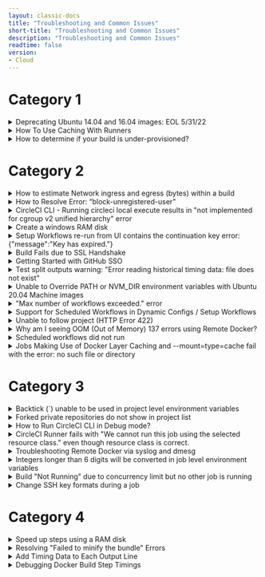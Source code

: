 ```yaml
---
layout: classic-docs
title: "Troubleshooting and Common Issues"
short-title: "Troubleshooting and Common Issues"
description: "Troubleshooting and Common Issues"
readtime: false
version:
- Cloud
---
```


# Category 1

<details markdown=block>

<summary>Deprecating Ubuntu 14.04 and 16.04 images: EOL 5/31/22</summary>

### Applies to: jobs using `machine: true` or specifying a `14.04 ubuntu` Machine image
{:.no_toc}

* **_Note:_** _Ubuntu 16.04 has reached the end of its LTS window as of April 2021 and will no longer be supported by Canonical. As a result, `ubuntu-1604:202104-01` is the final Ubuntu 16.04 image released by CircleCI. We suggest upgrading to the latest Ubuntu 20.04 image for continued releases and support past April 2021._  
    
Please contact [support@circleci.com ](mailto:support@circleci.com)or open a ticket in the [CircleCI Support Center](https://support.circleci.com/hc/en-us/requests/new) with any questions or issues that arise during migration.

If you don’t [specify a machine image](https://circleci.com/docs/2.0/configuration-reference/#available-machine-images), you are using the default image and you’ll need to take action. 

Currently, when using _`machine: true`_  builds are using a _`Ubuntu 14.04`_ image. If you do not specify an image, your build will be using the default image which will be _`Ubuntu 22.04`_ as of 31-May-2022\. This may lead to a breaking change. 

You can tell if you fall into this category if any of your jobs look like this:

```yaml
jobs:
  build:
    machine: true # This is using the default old machine image
    steps:
      - checkout
```

Or it may look like this which is an example of a 14.04 based image:

```yaml
jobs:
  build:
    machine:
      image: circleci/classic:201709-01 # This is a 14.04 based image
    steps:
      - checkout
```

The following options are available, [given the deprecation of older images](https://discuss.circleci.com/t/old-linux-machine-image-remote-docker-deprecation/37572 "https://discuss.circleci.com/t/old-linux-machine-image-remote-docker-deprecation/37572"), **our recommendation is to update your image following our guides:**

* [Migrating from Ubuntu 14.04 to Ubuntu 20.04](https://circleci.com/docs/2.0/images/linux-vm/14.04-to-20.04-migration/)
* [Migrating from Ubuntu 16.04 to Ubuntu 20.04](https://circleci.com/docs/2.0/images/linux-vm/16.04-to-20.04-migration/)

See our documentation update on our [newer machine images.](https://circleci.com/docs/2.0/configuration-reference/#available-machine-images "https://circleci.com/docs/2.0/configuration-reference/#available-machine-images")

### How to Locate Image Use using GitHub Search  
{:.no_toc}

_This does not find executors used via orbs - keep in mind if you are using an older version of an orb, it may have an executor using the Ubuntu 14.04 and 16.04 images_

### How to look for a Ubuntu 16.04 image
{:.no_toc}

`org:CircleCI-Public ubuntu-1604 path:.circleci filename:config.yml`

Replace `CircleCI-Public` with the org that needs to be search. This searches all projects in that orb that mention that image.   

### How to look for an Ubuntu 14.04 images
{:.no_toc}

`org:CircleCI-Public circleci/classic path:.circleci filename:config.yml`

</details>


<details markdown=block>
<summary>How To Use Caching With Runners</summary>

To utilize the caching feature on a runner, the data that needs to be cached should be placed in a common directory such as /tmp/.

When restoring the cache, the data will be restored in the same common folder.

```yaml
job1:
  machine: true
  resource_class: your-namespace/your-resource
  steps:
      - run: echo "sent to job 2" >> /tmp/cache.txt
      - save_cache:
          key: runner-cache-v1
          paths:
            - /tmp/cache.txt
  
job2:
  machine: true
  resource_class: your-namespace/your-resource
  steps:
    - restore_cache:
        keys:
          - runner-cache-v1
    - run: cat /tmp/cache.txt
```

</details>


<details markdown=block>
<summary>How to determine if your build is under-provisioned?</summary>

Each build on CircleCI will be allocated specific vCPUs and memory, based on the [executor type](https://circleci.com/docs/2.0/executor-types/) selected.  
  
We have since [released the Resources tab](https://circleci.com/changelog/#docker-resource-utilization-graphs) on the build UI for builds using the [Docker executor](https://circleci.com/docs/2.0/executor-intro/#docker).  
This will allow developers to understand the CPU and memory utilization profile of their **Docker-executor** builds, especially if they are under-provisioned (or over-provisioned for that matter).  
  
![Under provisioned screenshot]({{site.baseurl }}/assets/img/docs/troubleshooting_images/under_provisioned.png)
  

**Note** that for Docker-executor jobs that [uses multiple images](https://circleci.com/docs/2.0/executor-types/#using-multiple-docker-images), note that this graph accounts for **all of the containers,** not just the primary container.  
In addition, the data points are captured at 15-seconds intervals, so if your job completes before 15 seconds, there would be no data points on the graph then.  
  
You can then provision a larger [resource class](https://circleci.com/docs/2.0/executor-types/#available-docker-resource-classes) to allocate resources accordingly.  
  
</details>

# Category 2

<details markdown=block>
<summary>How to estimate Network ingress and egress (bytes) within a build</summary>

You can view details of your organization's network transfer and storage usage on your Plan > Plan Usage screen. In addition, you can [find out more about how to manage your network and storage costs here](https://circleci.com/docs/2.0/persist-data/#managing-network-and-storage-use).  
  
However, you may like to determine the network transfer (ingress and egress) of a specific build. This may be useful for your team, in order to diagnose which processes in the build may be consuming high network transfer usage for instance.  
  
For Docker-based jobs, we can look at the [networking information, particularly from \`/proc/net/dev\`](https://www.kernel.org/doc/html/latest/filesystems/proc.html#id15), to figure out the network transfer, before and after a specific command.

`cat /proc/net/dev`

Extending on the method above, [here is an example Orb that will calculate the stats to readable format](https://circleci.com/developer/orbs/orb/nanophate/docker-profiling). We can see it in action with an example screenshot below:

![Fig_A.jpg]( {{ site.baseurl }}/assets/img/docs/troubleshooting_images/estimate_network_egress.png)


To illustrate how to use [the \`network\` command of this Orb](https://circleci.com/developer/orbs/orb/nanophate/docker-profiling#commands-network), you can configure your config like this, to see how much bytes are transmitted and received for a \`curl\` request, for example:

```yaml
version: '2.1'
  
orbs:
  profiling: nanophate/docker-profiling@0.3.0
  
jobs:
  build:
    docker:
      - image: cimg/base:stable
  steps:
    - checkout
    - profiling/network
```
  
  
**NOTE:** Your overall **Network Transfer** amount is not representative of your billable usage. Only certain actions will result in network egress, which in turn results in billable usage. For more information, do check out our guide here: <https://circleci.com/docs/2.0/persist-data/#overview-of-storage-and-network-transfer>

</details>

<details markdown=block>
<summary>How to Resolve Error: “block-unregistered-user”</summary>

#### **Overview**
{:.no_toc}

The following issue of having unregistered users spend your organization’s credits through unsanctioned builds can be resolved by enabling a plan usage feature that will disable unregistered users from using credits belonging to your organization.

#### **How to Enable Usage Control**
{:.no_toc}

To disable the ability of unregistered users to trigger builds and save credits you can follow these steps:

1\. Visit the Usage Control tab URL (also available on the left-hand column of the application landing page through the Plan tab): app.circleci.com/settings/plan/\[githubORbitbucket\]/\[OrganizationName\]/usage-controls
  
![Fig_A.jpg]( {{ site.baseurl }}/assets/img/docs/troubleshooting_images/block_unregistered_Fig_A.jpeg)

2\. Toggle on the usage control switch titled “Prevent unregistered user spend”. As noted in the example images below, upon a successful toggle the switch will turn blue.

![Fig_B.jpg]( {{ site.baseurl }}/assets/img/docs/troubleshooting_images/block_unregistered_Fig_B.jpeg)


![Fig_C.jpg]( {{ site.baseurl }}/assets/img/docs/troubleshooting_images/block_unregistered_Fig_C.jpeg)
  
  
#### **How to Confirm Usage Control is Enabled**
{:.no_toc}

Once the Usage Control is enabled the feature is effective immediately. Any GitHub/Bitbucket user who is not associated with your organization’s GitHub/Bitbucket account will be unable to trigger a build moving forward, and thus halts their ability to misuse credits.

Should an unregistered user trigger a build in your organization after the feature has been enabled, a failed build will occur in the Pipelines dashboard. Upon clicking into the job, one will note a message displaying “block-unregistered-user”, as noted in the image below:

![Fig_D.jpg]( {{ site.baseurl }}/assets/img/docs/troubleshooting_images/block_unregistered_Fig_D.jpeg)
  
#### How to Register a User
{:.no_toc}

In order to register a user, they can [sign up for CircleCI](https://circleci.com/signup/) with their respective GitHub or Bitbucket login. If they are part of your organization, they can [follow projects](https://circleci.com/docs/2.0/project-build/#add-projects-page) in order to view build history. 

Once registered they can then be included on the active user list on your Plan Usage page under the Users tab: app.circleci.com/settings/plan/\[githubORbitbucket\]/\[OrganizationName\]/usage

#### How to Turn Off Usage Control
{:.no_toc}

In order to disable the Usage Control and allow unregistered users to trigger builds, one can go into their Usage Controls section in the Plans tab and toggle the switch to an off position as noted in the images below.

Here is a direct link to the Usage Controls section: app.circleci.com/settings/plan/\[githubORbitbucket\]/\[OrganizationName\]/usage-controls

![Fig_C.jpg]( {{ site.baseurl }}/assets/img/docs/troubleshooting_images/block_unregistered_Fig_C.jpeg)

![Fig_B.jpg]( {{ site.baseurl }}/assets/img/docs/troubleshooting_images/block_unregistered_Fig_B.jpeg)

</details>


<details markdown=block>
<summary>CircleCI CLI - Running circleci local execute results in "not implemented for cgroup v2 unified hierarchy" error</summary>

When executing the command `circleci local execute`, you may get the following error if your version of Docker is using cgroupsv2:

Error:
Unexpected environment preparation error: error looking up cgroup: not implemented for cgroup v2 unified hierarchy

At this time, we do not support version 2 of cgroups. Please use cgroupsv1 when running the cli locally.

</details>


<details markdown=block>
<summary>Create a windows RAM disk</summary>

If you would like to create a ramdisk within CircleCI you can use the windows program `imdisk` which can be installed using the [chocolatey package manager](https://chocolatey.org/) which comes preinstalled with the Windows executor.

Below you will find an example config.yml which will install the `imdisk` software and then create a ramdisk within the executor.

The issue is that the ramdisk will not be persistent as it will be removed once the machine is stopped.

```yaml
version: 2.1

orbs:
  win: circleci/windows@2.2.0

jobs:
  build:
    executor:
      name: win/default
      shell: powershell.exe
    steps:
      - checkout
      - run: systeminfo
      - run:
          name: "Install imdisk"
          shell: powershell.exe
          command: |
            choco install imdisk
      - run:
          name: "Imdisk"
          command: |
            imdisk -a -s 512M -m X: -p "/fs:ntfs /q /y"
```

`choco install imdisk` will install the imdisk software.

A breakdown of the `imdisk` command from the config.yml is given below:

* \-a initializes the virtual disk.
* \-s 512M is the size, 512 MegaBytes.  
The full choices are b, k, m, g, t, K, M, G, or T.  
These denote a number of 512-byte blocks, thousand bytes, million bytes, billion bytes, trillion bytes, KB, MB, GB, and TB, respectively.
* \-m X: sets up the mount point a.k.a. the drive letter, X:.
* \-p "fs:ntfs /q /y" formats the drive.  
\-p's parameters are actually for Windows' format program.  
So, if you want the RAM disk in a different filesystem, just change ntfs to fat (FAT16) or fat32 (FAT32).

For more information on `imdisk` please see [this link](https://sourceforge.net/p/imdisk-toolkit/doc/Home/)

</details>


<details markdown=block>
<summary>Setup Workflows re-run from UI contains the continuation key error: {"message":"Key has expired."}</summary>

This error can be encountered if attempted to re-run the [Setup Workflow](https://circleci.com/docs/2.0/dynamic-config/) from the UI.  
  
For security and consistency reasons, continuation is allowed once per pipeline, and only for a certain amount of time after the setup phase started - if you see the the pipeline erroring instead of continuing it, please be aware this to prevent malicious continuing.

</details>


<details markdown=block>
<summary>Build Fails due to SSL Handshake</summary>

On **Tuesday November 16, 2021**, GitHub sunset their DSA SHA256 key. 

Details on this key sunset are here:

<https://docs.github.com/en/authentication/keeping-your-account-and-data-secure/githubs-ssh-key-fingerprints> 

This would cause a custom image that has not updated \`git\` before November 16, 2021 to fail with the following error while attempting to \`checkout\` from GitHub:

Either git or ssh (required by git to clone through SSH) is not installed in the image. Falling back to CircleCI's native git client but the behavior may be different from official git. If this is an issue, please use an image that has official git and ssh installed.
Cloning git repository

error cloning repository: ssh: handshake failed: knownhosts: key mismatch  
  
In this case, it will be necessary to update git on your custom image to utilize one of the recommended keys GitHub lists in the above documentation. 

</details>


<details markdown=block>
<summary>Getting Started with GitHub SSO</summary>

### Enable SSO for SSH Keys and Tokens
{:.no_toc}

To get set up with GitHub SSO, there are a couple of settings a user must configure on their account. Follow the below instructions; failure to do so may cause access issues with some GitHub functionality, such as project [deploy/user SSH keys](https://circleci.com/docs/2.0/gh-bb-integration/#deployment-keys-and-user-keys), ability to initiate pipelines and edit config, etc.

1. Log into GitHub and navigate to your user’s Settings → SSH and GPG keys ([direct link here](https://github.com/settings/keys)).
2. For each key used in one or more protected orgs, **Configure SSO** → **Authorize** the org(s) so that the key can access protected resources:  
![Github SSO screenshot]( {{ site.baseurl }}/assets/img/docs/troubleshooting_images/github_sso.png)

3. These SSH keys should now have access to the protected orgs. No further action within CircleCI is required.

### Enabling SSO for Tokens and Apps
{:.no_toc}

If using GitHub personal access tokens in your CircleCI pipelines, you’ll also need to **Enable SSO** for each token. Follow the same steps as above:

1. Go to Settings → Developer Settings → Personal access tokens
2. Follow the same steps as described above to enable protected org access for these tokens.

### Common Issues
{:.no_toc}

See our support article [here](/hc/en-us/articles/360043002793) for troubleshooting common SSO/SAML-related issues for user GitHub OAuth credentials (used for most interactions with CircleCI, including creating pipelines on new commits).

For troubleshooting issues with GitHub SSH keys and personal access tokens, see the above sections.

</details>


<details markdown=block>
<summary>Test split outputs warning: "Error reading historical timing data: file does not exist"</summary>

`circleci tests split` can output the following warning:

Error reading historical timing data: file does not exist

This can happen for several reasons including, but not limited to:

1. The [job parallelism](https://circleci.com/docs/2.0/configuration-reference/#parallelism) is set to 1\. Parallelism needs to be set to at least 2 to generate and attach historical timing data
2. The test splitting job has not had a successful test run that generated the appropriate JUnit XML or Cucumber JSON formatted test results file
3. The test results files are not stored via [store\_test\_results](https://circleci.com/docs/2.0/collect-test-data/)

</details>


<details markdown=block>
<summary>Unable to Override PATH or NVM_DIR environment variables with Ubuntu 20.04 Machine images</summary>

Ubuntu 20.04 images set `$BASH_ENV` in a way that they can not be overridden via the `environment` parameter.

For example, the following with not change the `$PATH`

```yaml
steps:
  - run:
      environment:
        PATH: /usr/local/bin

jobs:
  build:
    environment:
        PATH: /usr/local/bin
```

To work around this issue, customers can add an export step at the top of the `run` step where the environment variable is used

```yml
- run: |
  export PATH=/usr/local/bin
  # additional commands
```


</details>


<details markdown=block>
<summary>"Max number of workflows exceeded." error</summary>

CircleCI Dynamic Configs, formally known as Setup Workflows, allows for a maximum of 1 workflows in the initial setup workflow. So if \`setup: true\` is set then the following config would be invalid:  
  
```yaml
workflows:
  one:
    jobs:
      - unit-tests
  two:
    jobs:
      - integration-tests
```
  
Customers can work around this by trying to combine both workflows into a single workflow:

```yaml
workflows:
  one:
    jobs:
      - unit-tests
      - inegration-tests
```

**Note**: More than one workflow can be defined within a dynamic config, and the above error can be avoided as long as conditional parameters are set so that only one workflow will be executed.

</details>


<details markdown=block>
<summary>Support for Scheduled Workflows in Dynamic Configs / Setup Workflows</summary>

Scheduled workflows are not currently supported with Dynamic Configs / Setup Workflows

At the moment you can utilize the following as a workaround:

<https://discuss.circleci.com/t/workaround-using-scheduled-workflows-with-dynamic-config/40344>

</details>


<details markdown=block>
<summary>Unable to follow project (HTTP Error 422)</summary>

If when you're **unable to follow a project** and see a pop-up error or if, in some instances, nothing happens.

1. Open your **browser console**.
2. Check if the **following errors** are present:

```
POST https://circleci.com/api/v1.1/project/gh/<yourorganization>/<yourproject>/follow 422 (Unprocessable Entity)
```

_**Note**: In the above error message, `<yourorganization>` will be replaced with your organization name and `<yourproject>` will be replaced by the name of the project you're trying to follow._

```
Uncaught (in promise) Error: {"message":"{\"message\":\"Validation Failed\",\"errors\":[{\"resource\":\"Hook\",\"code\":\"custom\",\"message\":\"Hook already exists on this repository\"}],\"documentation_url\":\"https://docs.github.com/rest/reference/repos#update—a—repository—webhook\"}"}
```

If you do see the above errors, this suggests the presence of multiple CircleCI webhooks in the related repository settings.

**To resolve the issue:**

1. Go to the **"Webhooks"** section of the corresponding **GitHub repository settings** > `https://github.com/<ORG>/<REPO>/settings/hooks`.

2. Delete any additional CircleCI webhook so that only one remains.

_**Important note**: the webhook we're referring to above is the CircleCI webhook in the GitHub repository settings. It is completely distinct from any webhook you configured in the CircleCI UI under Project Settings > Webhooks._

</details>


<details markdown=block>
<summary>Why am I seeing OOM (Out of Memory) 137 errors using Remote Docker?</summary>

You may be using a Docker resource class with a 16GB or higher memory limit. However, be mindful that Remote Docker is not using the resource class resources that you specify.

[Remote Docker containers have a **set limit of 8GB** memory](https://circleci.com/docs/2.0/building-docker-images/#specifications). Any instructions for the Remote Docker will be executed on the remote container with 8GB memory. As such you may hit an `OOM 137` error at 8GB regardless of the resources available to the Docker executor resource class you selected.

You may want to consider using an appropriately sized [machine executor](https://circleci.com/docs/2.0/executor-types/#using-machine) in place of Remote Docker. This way you will have control of the specifications of the executor you wish to build on.
</details>


<details markdown=block>
<summary>Scheduled workflows did not run</summary>

_**Note:** In an effort to provide more flexibility and control we have launched Scheduled Pipelines, with the ability to schedule your pipelines to run via the Project Settings or the API, which you can read more about here:_

_<https://circleci.com/docs/2.0/scheduled-pipelines/>_

### Scheduled workflows no longer running
{:.no_toc}

If you notice that scheduled workflows that were previously triggered according to the schedule specified in your `config.yml` suddenly stopped running, you'll need to check the last **non-scheduled** build attempt on the related branch (triggered by a push, a pull-request or via the CircleCI API).

If that build attempt resulted in a `Build Error` failure due to a `Config Processing Error` (which happens if the configuration file is invalid), **then all currently scheduled workflows will get unscheduled**.

To restore the schedule you'll need to trigger a new build (with a valid configuration file) on the related branch.

### Gap in the scheduled workflows runs
{:.no_toc}

In case you see a gap in the scheduled workflows runs (they stopped running for a period of time, and then started running again), this means that at some point a build was triggered with an invalid configuration file which caused the situation described above.

Then another build was subsequently triggered with a valid configuration file, and the schedule was restored.

</details>


<details markdown=block>
<summary>Jobs Making Use of Docker Layer Caching and --mount=type=cache fail with the error: no such file or directory</summary>

Jobs making use of `--mount=type=cache` running a `docker build` can fail with the following error:

```
failed to solve with frontend dockerfile.v0: failed to solve with frontend gateway.v0: rpc error: code = Unknown desc = failed to build LLB: executor failed running [/bin/sh -c test]: stat /var/lib/docker/overlay2/XXXXXXXXXXXXXXXX: no such file or directory
```

To solve this issue, increment the `id` field. Change:

```
--mount=type=cache,id=v1
```

to:

```
--mount=type=cache,id=v2
```

</details>

# Category 3

<details markdown=block>
<summary>Backtick (`) unable to be used in project level environment variables</summary>

If the value you need to store in an environment variable contains a backtick (i.e. `` ` ``) you will not be able to store it as a [project-level environment variable](https://circleci.com/docs/2.0/env-vars/#setting-an-environment-variable-in-a-project). However, you can store the variable and value instead at either the [context level](https://circleci.com/docs/2.0/env-vars/#setting-an-environment-variable-in-a-context) or within the [job itself](https://circleci.com/docs/2.0/env-vars/#setting-an-environment-variable-in-a-job). One note is that storing it at the job level is not secure and will expose the value within your configuration file.

</details>


<details markdown=block>
<summary>Forked private repositories do not show in project list</summary>

When forking a private repository to another organization, the repository will not show up on the projects list for the downstream organization unless the original organization grants permission.

As a workaround, you can recreate the repository under your organization. However, this will not allow you to pull down new changes from the original repository as it is not a fork.

</details>


<details markdown=block>
<summary>How to Run CircleCI CLI in Debug mode?</summary>

If you use **CircleCI CLI** to build locally and want to troubleshoot, then the `--debug` option could be of big help.

Please check the below example to know how to use the debug option:

**Examples**:

`circleci --debug config validate`

`circleci --debug diagnostic`

For more help, see the documentation here: <https://circleci.com/docs/2.0/local-cli/>

If you have any more questions, please submit a ticket to [Support](https://support.circleci.com/hc/en-us) or write to [support@circleci.com](mailto:support@circleci.com).

</details>


<details markdown=block>
<summary>CircleCI Runner fails with "We cannot run this job using the selected resource class." even though resource class is correct.</summary>

Customers may receive the following error when installing the CircleCI Runner

"We cannot run this job using the selected resource class. Please check your configuration and try again."

If you have verified that the namespace and resource class have been created correctly, the issue may be that the CircleCI Runner is not enabled for your plan.

You can verify that the namespace and resource class have been created correctly with the following command in the CircleCI CLI. Replace "namespace-name" with the name of your namespace. You should see your resource class listed in the response.

`circleci runner resource-class list namespace-name`

You can get in touch with our support team to help debug the issue by submitting a [support ticket](https://support.circleci.com/hc/en-us/requests/new).

</details>


<details markdown=block>
<summary>Troubleshooting Remote Docker via syslog and dmesg</summary>

The following can be added to assist in troubleshooting networking and other issues with Remote Docker. This should be added as the next steps immediately after [setup\_remote\_docker](https://circleci.com/docs/2.0/configuration-reference/#setup%5Fremote%5Fdocker)


```yml
- run:
    background: true
    command: ssh remote-docker "sudo tail -f /var/log/dmesg"
- run:
    background: true
    command: ssh remote-docker "sudo tail -f /var/log/syslog"
```

</details>


<details markdown=block>
<summary>Integers longer than 6 digits will be converted in job level environment variables</summary>

When setting a [job level environment variable](https://circleci.com/docs/2.0/env-vars/#setting-an-environment-variable-in-a-job), if the value is an integer and greater than 6 digits, we will convert it to an exponential number. As an example:

```yaml
version: 2.1

jobs:
  build:
    docker:
      - image: buildpack-deps:trusty
    environment:
      NUMBER: 7777777
```

The above would become instead `7.777777e+06` in the job. The reason for this conversion is how yaml interprets the value being passed. However, this can be avoided in a few different ways.

## Store value as a string
{:.no_toc}

Instead of setting the value as an integer instead set it as a string. So instead of `7777777` set it to `"7777777"` like this:

```yaml
version: 2.1

jobs:
  build:
    docker:
      - image: buildpack-deps:trusty
    environment:
      NUMBER: "7777777"
```

## Set the variable at the project level
{:.no_toc}

Instead of setting the variable in your `config.yml` directly, you can instead [set the variable at the project level](https://circleci.com/docs/2.0/env-vars/#setting-an-environment-variable-in-a-project) to utilize in jobs. This will ensure the value is protected and not automatically converted.

</details>

<details markdown=block>
<summary>Build "Not Running" due to concurrency limit but no other job is running</summary>

### Why is this happening?
{:.no_toc}

If a job is not starting and showing a status "**Not Running**" after you triggered a pipeline, it means that you have reached the **concurrency limit** of your plan.

This is most likely to happen to customers on our [Free Plan](https://circleci.com/pricing/), as they have access to use a single container at any one time (1x concurrency), therefore jobs will queue if that container is already in use.

However, customers on plans with a higher concurrency limit can also encounter this situation.

The delayed start of your job, and the fact it remains in a "Not Running" state before eventually starting, is due to the fact that other jobs are still running when the new job is triggered.

### Check for running SSH jobs
{:.no_toc}

We found that this situation frequently arises due to running SSH jobs; once you navigate away from a running SSH job it won't appear in the pipelines view, so one can assume that no jobs are running at the time.

SSH jobs, along with all jobs in a given project are listed in the "**legacy jobs view**":

`https://app.circleci.com/pipelines/{vcs}/{org}/{project}/jobs`

An SSH job will remain available for an SSH connection for **10 minutes after the job finishes** \- if SSH has not been accessed, then the job will **automatically end after 10 minutes**.

After you SSH into the job, the SSH connection will remain open for **up to two hours**. That's why we advise to always manually cancel SSH jobs after you have finished with them to make sure your build queue is as free as possible.

To do so, please follow instructions outlined in the Support article "[How to see running SSH jobs](https://support.circleci.com/hc/en-us/articles/360047125652-How-to-see-running-SSH-jobs)".

</details>


<details markdown=block>
<summary>Change SSH key formats during a job</summary>

Some tools can have issues with the newer key formats generated and used by CircleCI. In these situations it can be helpful to change the key format within the VM so that. older tools can communicate using them. For example, [JGit+JSch can fail](https://clojure.atlassian.net/browse/TDEPS-91?page=com.atlassian.jira.plugin.system.issuetabpanels%3Aall-tabpanel) on CircleCI when using the newer OpenSSH keys created by default. 

Using ssh-keygen, we can modify the key at run time to a RSA format.   
  
**ssh-keygen -p -f \~/.ssh/id\_rsa -m pem -q -N ""** 
  
This will reformat the key, and it can successfully be used for authentication.

</details>

# Category 4

<details markdown=block>
<summary>Speed up steps using a RAM disk</summary>

Tasks which are heavily dependent on disk IO can be sped up by performing those operations in memory, and avoiding the disk. This is especially true if you're using the Docker executor on CircleCI, and we have an in depth [blog post here](https://circleci.com/blog/the-issue-of-speed-and-determinism-in-ci/) about the issue.

### Docker Executor
{:.no_toc}

On the docker executor we have enabled an available RAM disk by default which you can use to dramatically increase step speeds. This is highly encouraged for steps like cache/workspace restores. You can read about configuring it [in our docs here](https://circleci.com/docs/2.0/executor-types/#ram-disks).

The short version is that you have access to a special directory, **/mnt/ramdisk**, which acts as any other directory. Files stored here will use the machines assigned resource class memory. For instance, you can set your entire working directory to be stored in memory with **working\_directory: /mnt/ramdisk** in your job configuration.

### Other executors  
{:.no_toc}

The RAM disk is not configured by default on other executors. It's less likely that you'll need it because they operate as isolated VMs, and avoid the issues outlined in the blog post mentioned above. You may still find that a RAM disk offer performance benefits over utilizing the hard disk. In other executors (Machine, MacOS, etc) you have far more control over the environment, so it's possible to configure a RAM disk yourself. Using instructions such as [this stack exchange answer](https://unix.stackexchange.com/questions/66329/creating-a-ram-disk-on-linux) for Linux based systems

#### Windows  
{:.no_toc}

To configure a RAM disk on windows please see our guide [linked here](https://support.circleci.com/hc/en-us/articles/4411520952091)

</details>


<details markdown=block>
<summary>Resolving "Failed to minify the bundle" Errors</summary>

The following error message is usually related to running out of memory during a job:

```
Failed to minify the bundle. Error: static/js/12.fb78ba11.chunk.js from Terser
Error: Call retries were exceeded
```

Webpack4 starts using `terser-webpack-plugin` to minify your JavaScript as default. The default parallel option in `terser-webpack-plugin` is set to the number of CPUs `(os.cpus().length - 1)`. It means the function references the actual VM's CPU count, and it's a bigger number of CPUs than the docker executor has. Therefore, Webpack will make more workers than the vCPU counts, and it causes this error.

  
To work around this, you will need to specify the parallel option to set to the same number as the vCPUs. For example:

```javascript
const TerserPlugin = require('terser-webpack-plugin');

module.exports = {
  optimization: {
    minimizer: [
      new TerserPlugin({
        parallel: 2,
      }),
    ],
  }
};

```

More information about this can be found at the links below:

<https://webpack.js.org/configuration/optimization/#optimizationminimizer>  
<https://webpack.js.org/plugins/terser-webpack-plugin/#parallel>

Also, if your project is created by [create-react-app](https://github.com/facebook/create-react-app), it needs to use \`eject\` or \`react-app-rewired\` to update webpack configuration.

If it doesn't solve the problem, there are a couple of options you can try:

* Increase the [resource class](https://circleci.com/docs/2.0/configuration-reference/#docker-executor) in use to provide more memory to the job
* [Adjust the "max\_old\_space\_size" for NodeJS to a suitable value](https://support.circleci.com/hc/en-us/articles/360009208393-How-can-I-increase-the-max-memory-for-Node-). For example, if you are using the medium resource class with 4GB of memory, then set this to 3GB.

For additional visibility on memory usage issues, consider [logging the maximum memory usage](https://support.circleci.com/hc/en-us/articles/360043994872-How-to-record-a-job-s-memory-usage) for the job.

</details>


<details markdown=block>
<summary>Add Timing Data to Each Output Line</summary>

Debugging where jobs spend most of their time can be useful to help optimise your pipeline, along with debugging spikes in job completion time.

Generally, logging timing data is up to the command that is being run at the time, but we can manually add this by using some bash scripting.

See the below example for how you can achieve this:

`- run: example_command | while read line ; do echo "$(date +"%T") > $line" ; done ;`

This will provide and output along the following lines:

```
21:15:46 > Some Output Line 1
21:16:12 > Some Output Line 2
21:17:41 > Some Output Line 3
```

The format of the timing data is in HH:MM:SS which provides granular information that will help in tracking down steps that are taking longer than expected.

</details>


<details markdown=block>
<summary>Debugging Docker Build Step Timings</summary>

When building a Docker image, depending on how large your Dockerfile is, a lot of commands are run sequentially during the build process. If you are running these often, you may have an idea of the average build time and when the build time deviates from this it can be difficult to find where this time is being lost as Docker does not provide timing information in the output.

This can be solved by piping the docker build output to bash line-by-line and pre-pending the time by using the date command:

- `run: docker build . | while read line ; do echo "$(date +"%T") > $line" ; done ;`

This will provide and output along the following lines:

```
21:15:46 > Status: Downloaded newer image for cimg/base:2020.11
21:15:46 > ---> 2b62242a26ae
21:15:46 > Step 2/14 : LABEL maintainer "CircleCI <circleci@example.com>"
21:15:47 > ---> Running in b829a27594ae
21:15:47 > ---> f0d09345055e
21:15:47 > Removing intermediate container b829a27594ae
```

The format of the timing data is in HH:MM:SS which provides granular information that will help in tracking down steps that are taking longer than expected.

</details>
